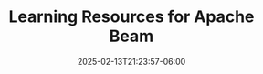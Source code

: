 ---
title: 'Learning Resources for Apache Beam'
date: 2025-02-13T21:23:57-06:00
speakers:
 - Israel Herraiz
time_start: 2021-04-10T15:30:00.000Z
time_end:   2021-04-10T15:50:00.000Z
video: https://youtu.be/1gxiIvXcRZk
weight: 2

---